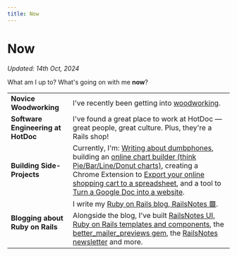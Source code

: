 ```yaml
---
title: Now
---
```


# Now

_Updated: 14th Oct, 2024_

What am I up to? What's going on with me **now**?

|                                    |                                                                                                                                                                                                                                                                                                                                                                    |
| ---------------------------------- | ------------------------------------------------------------------------------------------------------------------------------------------------------------------------------------------------------------------------------------------------------------------------------------------------------------------------------------------------------------------ |
| **Novice Woodworking**             | I've recently been getting into [woodworking](/woodworking.html).                                                                                                                                                                                                                                                                                                  |
| **Software Engineering at HotDoc** | I've found a great place to work at HotDoc — great people, great culture. Plus, they're a Rails shop!                                                                                                                                                                                                                                                              |
| **Building Side-Projects**         | Currently, I'm: [Writing about dumbphones](https://dumbph.com), building an [online chart builder (think Pie/Bar/Line/Donut charts)](https://flamingcharts.com), creating a Chrome Extension to [Export your online shopping cart to a spreadsheet](https://cartexporter.com), and a tool to [Turn a Google Doc into a website](https://voltdocs.com).             |
| **Blogging about Ruby on Rails**   | I write my [Ruby on Rails blog, RailsNotes 🟥](https://railsnotes.xyz). Alongside the blog, I've built [RailsNotes UI, Ruby on Rails templates and components](https://railsnotesui.xyz), the [better_mailer_previews gem](https://github.com/harrison-broadbent/better_mailer_previews), the [RailsNotes newsletter](https://railsnotes.xyz/newsletter) and more. |
